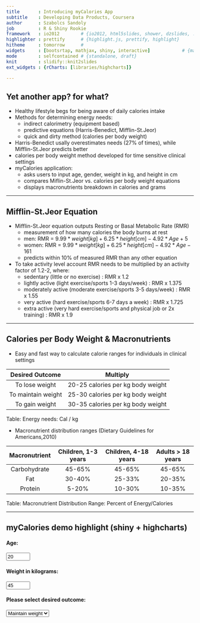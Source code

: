 ```yaml
---
title       : Introducing myCalories App
subtitle    : Developing Data Products, Coursera
author      : Szabolcs Sandoly
job         : R & Shiny Rookie
framework   : io2012	    # {io2012, html5slides, shower, dzslides, ...}
highlighter : prettify		# {highlight.js, prettify, highlight}
hitheme     : tomorrow      # 
widgets     : [bootsrtap, mathjax, shiny, interactive]            # {mathjax, quiz, bootstrap}
mode        : selfcontained # {standalone, draft}
knit        : slidify::knit2slides
ext_widgets : {rCharts: [libraries/highcharts]}

---
```


## Yet another app? for what?

- Healthy lifestyle begs for being aware of daily calories intake
- Methods for determining energy needs: 
	- indirect calorimetry (equipment based) 
	- predictive equations (Harris-Benedict, Mifflin-St.Jeor)
	- quick and dirty method (calories per body weight)
- Harris-Benedict usally overestimates needs (27% of times), while Mifflin-St.Jeor predicts better
- calories per body weight method developed for time sensitive clinical settings 
- myCalories application:
	- asks users to input age, gender, weight in kg, and height in cm   
	- compares Miflin-St.Jeor vs. calories per body weight equations
	- displays macronutrients breakdown in calories and grams
  

--- 

## Mifflin-St.Jeor Equation

- Mifflin-St.Jeor equation outputs Resting or Basal Metabolic Rate (RMR) 
	- measurement of how many calories the body burns at rest
	- men: RMR = $9.99 * weight[kg] + 6.25 * height[cm] - 4.92 * Age + 5$  
	- women: RMR = $9.99 * weight[kg] + 6.25 * height[cm] - 4.92 * Age - 161$
	- predicts within 10% of measured RMR than any other equation
- To take activity level account RMR needs to be multiplied by an activity factor of 1.2-2, where:
	- sedentary (little or no exercise) : RMR x 1.2
	- lightly active (light exercise/sports 1-3 days/week) : RMR x 1.375 
	- moderately active (moderate exercise/sports 3-5 days/week) : RMR x 1.55 
	- very active (hard exercise/sports 6-7 days a week) : RMR x 1.725
	- extra active (very hard exercise/sports and physical job or 2x training) : RMR x 1.9 

---

## Calories per Body Weight & Macronutrients

- Easy and fast way to calculate calorie ranges for individuals in clinical settings


|  Desired Outcome   |             Multiply              |
|:------------------:|:---------------------------------:|
|   To lose weight   | 20-25 calories per kg body weight |
| To maintain weight | 25-30 calories per kg body weight |
|   To gain weight   | 30-35 calories per kg body weight |

Table: Energy needs: Cal / kg
    
- Macronutrient distribution ranges (Dietary Guidelines for Americans,2010)


|  Macronutrient  |  Children, 1-3 years  |  Children, 4-18 years  |  Adults > 18 years  |
|:---------------:|:---------------------:|:----------------------:|:-------------------:|
|  Carbohydrate   |        45-65%         |         45-65%         |       45-65%        |
|       Fat       |        30-40%         |         25-33%         |       20-35%        |
|     Protein     |         5-20%         |         10-30%         |       10-35%        |

Table: Macronutrient Distribution Range: Percent of Energy/Calories

---

## myCalories demo highlight (shiny + highcharts)

<div class="row-fluid">
  <div class="span4">
    <form class="well">
      <label for="age">
        <h4>Age:</h4>
      </label>
      <input id="age" type="number" value="20" min="0" max="110"/>
      <label for="weight">
        <h4>Weight in kilograms:</h4>
      </label>
      <input id="weight" type="number" value="45" min="1" max="200"/>
      <label class="control-label" for="outcome">
        <h4>Please select desired outcome: </h4>
      </label>
      <select id="outcome"><option value="1">Lose weight</option>
<option value="2" selected>Maintain weight</option>
<option value="3">Gain weight</option></select>
      <script type="application/json" data-for="outcome" data-nonempty="">{}</script>
    </form>
  </div>
  <div class="span600">
    <div id="chartCal" class="shiny-html-output Highcharts rChart"></div>
  </div>
</div>



